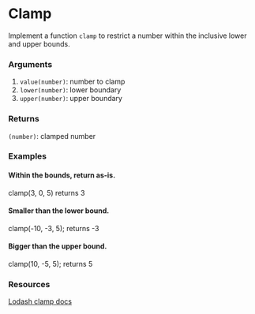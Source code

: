 # Clamp

Implement a function `clamp` to restrict a number within the inclusive lower and upper bounds.

### Arguments
1. `value(number)`: number to clamp
2. `lower(number)`: lower boundary
3. `upper(number)`: upper boundary

### Returns
`(number)`: clamped number


### Examples
#### Within the bounds, return as-is.
clamp(3, 0, 5) returns 3

#### Smaller than the lower bound.
clamp(-10, -3, 5); returns -3

#### Bigger than the upper bound.
clamp(10, -5, 5); returns 5

### Resources
[Lodash clamp docs](https://lodash.com/docs/4.17.15#clamp)